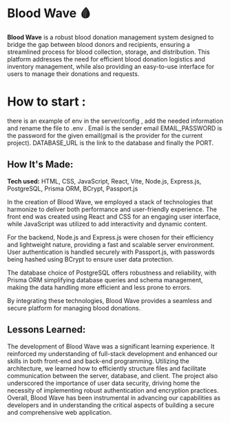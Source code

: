 # Blood Wave 🩸

**Blood Wave** is a robust blood donation management system designed to bridge the gap between blood donors and recipients, ensuring a streamlined process for blood collection, storage, and distribution. This platform addresses the need for efficient blood donation logistics and inventory management, while also providing an easy-to-use interface for users to manage their donations and requests.

# How to start :

there is an example of env in the server/config , add the needed information and rename the file to .env .
Email is the sender email
EMAIL_PASSWORD is the password for the given email(gmail is the provider for the current project).
DATABASE_URL is the link to the database
and finally the PORT.

## How It's Made:

**Tech used:** HTML, CSS, JavaScript, React, Vite, Node.js, Express.js, PostgreSQL, Prisma ORM, BCrypt, Passport.js

In the creation of Blood Wave, we employed a stack of technologies that harmonize to deliver both performance and user-friendly experience. The front end was created using React and CSS for an engaging user interface, while JavaScript was utilized to add interactivity and dynamic content.

For the backend, Node.js and Express.js were chosen for their efficiency and lightweight nature, providing a fast and scalable server environment. User authentication is handled securely with Passport.js, with passwords being hashed using BCrypt to ensure user data protection.

The database choice of PostgreSQL offers robustness and reliability, with Prisma ORM simplifying database queries and schema management, making the data handling more efficient and less prone to errors.

By integrating these technologies, Blood Wave provides a seamless and secure platform for managing blood donations.

## Lessons Learned:

The development of Blood Wave was a significant learning experience. It reinforced my understanding of full-stack development and enhanced our skills in both front-end and back-end programming. Utilizing the architecture, we learned how to efficiently structure files and facilitate communication between the server, database, and client.
The project also underscored the importance of user data security, driving home the necessity of implementing robust authentication and encryption practices. Overall, Blood Wave has been instrumental in advancing our capabilities as developers and in understanding the critical aspects of building a secure and comprehensive web application.
